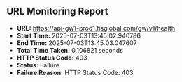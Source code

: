 ## URL Monitoring Report

- **URL:** https://api-gw1-prod1.fisglobal.com/gw/v1/health
- **Start Time:** 2025-07-03T13:45:02.940786
- **End Time:** 2025-07-03T13:45:03.047607
- **Total Time Taken:** 0.106821 seconds
- **HTTP Status Code:** 403
- **Status:** Failure
- **Failure Reason:** HTTP Status Code: 403
